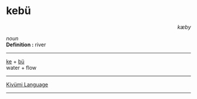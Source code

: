 
# kebü

<div align="right"><i>kæby</i></div>

*noun*  
**Definition :** river  

---

[ke](ke.md) + [bü](bü.md)  
water + flow  

---

[Kivümi Language](../README.md)

---
